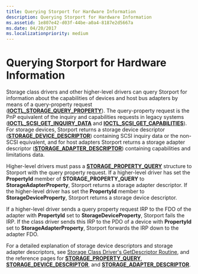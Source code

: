 ```yaml
---
title: Querying Storport for Hardware Information
description: Querying Storport for Hardware Information
ms.assetid: 1e807e42-d03f-44be-a0a4-8187e2d5667a
ms.date: 04/20/2017
ms.localizationpriority: medium
---
```


# Querying Storport for Hardware Information


Storage class drivers and other higher-level drivers can query Storport for information about the capabilities of devices and host bus adapters by means of a query-property request ([**IOCTL\_STORAGE\_QUERY\_PROPERTY**](https://docs.microsoft.com/windows-hardware/drivers/ddi/ntddstor/ni-ntddstor-ioctl_storage_query_property)). The query-property request is the PnP equivalent of the inquiry and capabilities requests in legacy systems ([**IOCTL\_SCSI\_GET\_INQUIRY\_DATA**](https://docs.microsoft.com/windows-hardware/drivers/ddi/ntddscsi/ni-ntddscsi-ioctl_scsi_get_inquiry_data) and [**IOCTL\_SCSI\_GET\_CAPABILITIES**](https://docs.microsoft.com/windows-hardware/drivers/ddi/ntddscsi/ni-ntddscsi-ioctl_scsi_get_capabilities)). For storage devices, Storport returns a storage device descriptor ([**STORAGE\_DEVICE\_DESCRIPTOR**](https://docs.microsoft.com/windows-hardware/drivers/ddi/ntddstor/ns-ntddstor-_storage_device_descriptor)) containing SCSI inquiry data or the non-SCSI equivalent, and for host adapters Storport returns a storage adapter descriptor ([**STORAGE\_ADAPTER\_DESCRIPTOR**](https://docs.microsoft.com/windows-hardware/drivers/ddi/ntddstor/ns-ntddstor-_storage_adapter_descriptor)) containing capabilities and limitations data.

Higher-level drivers must pass a [**STORAGE\_PROPERTY\_QUERY**](https://docs.microsoft.com/windows-hardware/drivers/ddi/ntddstor/ns-ntddstor-_storage_property_query) structure to Storport with the query property request. If a higher-level driver has set the **PropertyId** member of **STORAGE\_PROPERTY\_QUERY** to **StorageAdapterProperty**, Storport returns a storage adapter descriptor. If the higher-level driver has set the **PropertyId** member to **StorageDeviceProperty**, Storport returns a storage device descriptor.

If a higher-level driver sends a query property request IRP to the FDO of the adapter with **PropertyId** set to **StorageDeviceProperty**, Storport fails the IRP. If the class driver sends this IRP to the PDO of a device with **PropertyId** set to **StorageAdapterProperty**, Storport forwards the IRP down to the adapter FDO.

For a detailed explanation of storage device descriptors and storage adapter descriptors, see [Storage Class Driver's GetDescriptor Routine](storage-class-driver-s-getdescriptor-routine.md), and the reference pages for [**STORAGE\_PROPERTY\_QUERY**](https://docs.microsoft.com/windows-hardware/drivers/ddi/ntddstor/ns-ntddstor-_storage_property_query), [**STORAGE\_DEVICE\_DESCRIPTOR**](https://docs.microsoft.com/windows-hardware/drivers/ddi/ntddstor/ns-ntddstor-_storage_device_descriptor), and [**STORAGE\_ADAPTER\_DESCRIPTOR**](https://docs.microsoft.com/windows-hardware/drivers/ddi/ntddstor/ns-ntddstor-_storage_adapter_descriptor).

 

 




